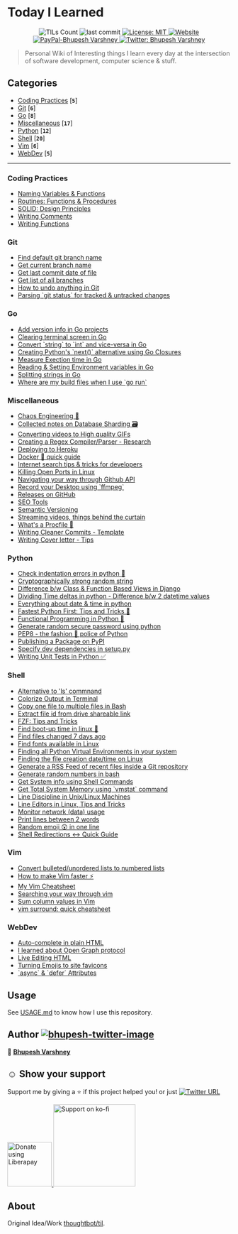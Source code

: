 
<h1 align="left">Today I Learned</h1>
<p align="center">
  <img alt="TILs Count" src="https://img.shields.io/badge/dynamic/json.svg?color=black&label=TILs&query=count&url=https%3A%2F%2Fraw.githubusercontent.com%2FBhupesh-V%2Ftil%2Fmaster%2Fcount.json">
  <img alt="last commit" src="https://img.shields.io/github/last-commit/bhupesh-V/TIL?color=purple">
  <a href="https://github.com/Bhupesh-V/til/blob/master/LICENSE">
    <img alt="License: MIT" src="https://img.shields.io/github/license/Bhupesh-V/til" target="_blank" />
  </a>
  <a href="https://bhupesh.gitbook.io">
    <img alt="Website" src="https://img.shields.io/website?url=https%3A%2F%2Fbhupesh.gitbook.io">
  </a>
  <a href="https://paypal.me/BhupeshVarshney">
    <img alt="PayPal-Bhupesh Varshney" src="https://camo.githubusercontent.com/4a35ad533ec57bf3c47c44dad7b9bd41c83a5fc132497acb2787973a2ae2feeb/68747470733a2f2f696d672e736869656c64732e696f2f62616467652f646f6e6174652d50617950616c2d3130343039382e7376673f6c6f676f3d50617950616c" target="_blank" />
  </a>
  <a href="https://twitter.com/bhupeshimself">
    <img alt="Twitter: Bhupesh Varshney" src="https://img.shields.io/twitter/follow/bhupeshimself.svg?style=social" target="_blank" />
  </a>
</p>

> Personal Wiki of Interesting things I learn every day at the intersection of software development, computer science & stuff.




## Categories
* [Coding Practices](#coding-practices) [**`5`**]
* [Git](#git) [**`6`**]
* [Go](#go) [**`8`**]
* [Miscellaneous](#miscellaneous) [**`17`**]
* [Python](#python) [**`12`**]
* [Shell](#shell) [**`20`**]
* [Vim](#vim) [**`6`**]
* [WebDev](#webdev) [**`5`**]

---




### Coding Practices

<ul>
<li><a target="_blank" href="https://github.com/Bhupesh-V/til/blob/master/Coding Practices/cleancode-naming.md">Naming Variables & Functions</a>
<li><a target="_blank" href="https://github.com/Bhupesh-V/til/blob/master/Coding Practices/everything-about-functions-procedures.md">Routines: Functions & Procedures</a>
<li><a target="_blank" href="https://github.com/Bhupesh-V/til/blob/master/Coding Practices/solid.md">SOLID: Design Principles</a>
<li><a target="_blank" href="https://github.com/Bhupesh-V/til/blob/master/Coding Practices/write-clean-comments.md">Writing Comments</a>
<li><a target="_blank" href="https://github.com/Bhupesh-V/til/blob/master/Coding Practices/cleancode-writing-functions.md">Writing Functions</a>
</ul>




### Git

<ul>
<li><a target="_blank" href="https://github.com/Bhupesh-V/til/blob/master/Git/find-default-git-branch-name.md">Find default git branch name</a>
<li><a target="_blank" href="https://github.com/Bhupesh-V/til/blob/master/Git/get-current-git-branch-name.md">Get current branch name</a>
<li><a target="_blank" href="https://github.com/Bhupesh-V/til/blob/master/Git/get-last-commit-date-of-file.md">Get last commit date of file</a>
<li><a target="_blank" href="https://github.com/Bhupesh-V/til/blob/master/Git/get-list-of-all-branches.md">Get list of all branches</a>
<li><a target="_blank" href="https://github.com/Bhupesh-V/til/blob/master/Git/how-to-undo-anything-in-git.md">How to undo anything in Git</a>
<li><a target="_blank" href="https://github.com/Bhupesh-V/til/blob/master/Git/parsing-git-status-for-tracked-untracked-changes.md">Parsing `git status` for tracked & untracked changes</a>
</ul>




### Go

<ul>
<li><a target="_blank" href="https://github.com/Bhupesh-V/til/blob/master/Go/adding-version-info-in-go-apps.md">Add version info in Go projects</a>
<li><a target="_blank" href="https://github.com/Bhupesh-V/til/blob/master/Go/clear-terminal-screen-in-go.md">Clearing terminal screen in Go</a>
<li><a target="_blank" href="https://github.com/Bhupesh-V/til/blob/master/Go/string-to-int-and-vice-versa.md">Convert `string` to `int` and vice-versa in Go</a>
<li><a target="_blank" href="https://github.com/Bhupesh-V/til/blob/master/Go/python-next-alternative-go-clousers.md">Creating Python's `next()` alternative using Go Closures</a>
<li><a target="_blank" href="https://github.com/Bhupesh-V/til/blob/master/Go/measure-execution-time-in-go.md">Measure Exection time in Go</a>
<li><a target="_blank" href="https://github.com/Bhupesh-V/til/blob/master/Go/reading-and-setting-environment-variables-in-go.md">Reading & Setting Environment variables in Go</a>
<li><a target="_blank" href="https://github.com/Bhupesh-V/til/blob/master/Go/split-strings-in-go.md">Splitting strings in Go</a>
<li><a target="_blank" href="https://github.com/Bhupesh-V/til/blob/master/Go/where-are-my-build-files-when-i-use-go-run.md">Where are my build files when I use `go run`</a>
</ul>




### Miscellaneous

<ul>
<li><a target="_blank" href="https://github.com/Bhupesh-V/til/blob/master/Miscellaneous/chaos-engineering-collected-notes.md">Chaos Engineering 🐒️</a>
<li><a target="_blank" href="https://github.com/Bhupesh-V/til/blob/master/Miscellaneous/database-sharding.md">Collected notes on Database Sharding 🗃</a>
<li><a target="_blank" href="https://github.com/Bhupesh-V/til/blob/master/Miscellaneous/converting-videos-to-high-quality-gif.md">Converting videos to High quality GIFs</a>
<li><a target="_blank" href="https://github.com/Bhupesh-V/til/blob/master/Miscellaneous/regex-compiler-research.md">Creating a Regex Compiler/Parser - Research</a>
<li><a target="_blank" href="https://github.com/Bhupesh-V/til/blob/master/Miscellaneous/deploy-to-heroku.md">Deploying to Heroku</a>
<li><a target="_blank" href="https://github.com/Bhupesh-V/til/blob/master/Miscellaneous/docker-quick-guide.md">Docker 🐋 quick guide</a>
<li><a target="_blank" href="https://github.com/Bhupesh-V/til/blob/master/Miscellaneous/internet-search-tricks-tips-for-developers.md">Internet search tips & tricks for developers</a>
<li><a target="_blank" href="https://github.com/Bhupesh-V/til/blob/master/Miscellaneous/kill-open-ports-linux.md">Killing Open Ports in Linux</a>
<li><a target="_blank" href="https://github.com/Bhupesh-V/til/blob/master/Miscellaneous/navigating-your-way-through-github-rest-api.md">Navigating your way through Github API</a>
<li><a target="_blank" href="https://github.com/Bhupesh-V/til/blob/master/Miscellaneous/record-your-desktop-using-ffmpeg-on-linux.md">Record your Desktop using `ffmpeg`</a>
<li><a target="_blank" href="https://github.com/Bhupesh-V/til/blob/master/Miscellaneous/making-releases-github-gittag.md">Releases on GitHub</a>
<li><a target="_blank" href="https://github.com/Bhupesh-V/til/blob/master/Miscellaneous/seo-tools.md">SEO Tools</a>
<li><a target="_blank" href="https://github.com/Bhupesh-V/til/blob/master/Miscellaneous/semantic-versioning.md">Semantic Versioning</a>
<li><a target="_blank" href="https://github.com/Bhupesh-V/til/blob/master/Miscellaneous/streaming-videos-collected-information-regarding-everything.md">Streaming videos, things behind the curtain</a>
<li><a target="_blank" href="https://github.com/Bhupesh-V/til/blob/master/Miscellaneous/creating-procfile-in-heroku.md">What's a Procfile 👀</a>
<li><a target="_blank" href="https://github.com/Bhupesh-V/til/blob/master/Miscellaneous/write-clean-commits-template.md">Writing Cleaner Commits - Template</a>
<li><a target="_blank" href="https://github.com/Bhupesh-V/til/blob/master/Miscellaneous/writing-cover-letter-tips.md">Writing Cover letter - Tips</a>
</ul>




### Python

<ul>
<li><a target="_blank" href="https://github.com/Bhupesh-V/til/blob/master/Python/check-indentation-errors-in-python.md">Check indentation errors in python 🐍</a>
<li><a target="_blank" href="https://github.com/Bhupesh-V/til/blob/master/Python/cryptographically-strong-random-string.md">Cryptographically strong random string</a>
<li><a target="_blank" href="https://github.com/Bhupesh-V/til/blob/master/Python/difference-class-and-function-based-views-djnago.md">Difference b/w Class & Function Based Views in Django</a>
<li><a target="_blank" href="https://github.com/Bhupesh-V/til/blob/master/Python/dividing-time-deltas-python.md">Dividing Time deltas in python - Difference b/w 2 datetime values</a>
<li><a target="_blank" href="https://github.com/Bhupesh-V/til/blob/master/Python/everything-about-date-and-time-in-python.md">Everything about date & time in python</a>
<li><a target="_blank" href="https://github.com/Bhupesh-V/til/blob/master/Python/faster-python-tips-and-tricks.md">Fastest Python First: Tips and Tricks 🏃</a>
<li><a target="_blank" href="https://github.com/Bhupesh-V/til/blob/master/Python/functional-programming-in-python.md">Functional Programming in Python 🐍</a>
<li><a target="_blank" href="https://github.com/Bhupesh-V/til/blob/master/Python/generating-random-secure-password-python.md">Generate random secure password using python</a>
<li><a target="_blank" href="https://github.com/Bhupesh-V/til/blob/master/Python/pep8.md">PEP8 - the fashion 💃 police of Python</a>
<li><a target="_blank" href="https://github.com/Bhupesh-V/til/blob/master/Python/publishing-a-package-on-pypi.md">Publishing a Package on PyPI</a>
<li><a target="_blank" href="https://github.com/Bhupesh-V/til/blob/master/Python/specify-dev-dependencies-python-package-setup.md">Specify dev dependencies in setup.py</a>
<li><a target="_blank" href="https://github.com/Bhupesh-V/til/blob/master/Python/writing-tests-in-python-using-unittest.md">Writing Unit Tests in Python ✅</a>
</ul>




### Shell

<ul>
<li><a target="_blank" href="https://github.com/Bhupesh-V/til/blob/master/Shell/alternative-to-ls-linux.md">Alternative to 'ls' commnand</a>
<li><a target="_blank" href="https://github.com/Bhupesh-V/til/blob/master/Shell/colorize-output-in-terminal-bash.md">Colorize Output in Terminal</a>
<li><a target="_blank" href="https://github.com/Bhupesh-V/til/blob/master/Shell/copy-one-file-to-multiple-files.md">Copy one file to multiple files in Bash</a>
<li><a target="_blank" href="https://github.com/Bhupesh-V/til/blob/master/Shell/extract-file-id-from-drive-shareable-link.md">Extract file id from drive shareable link</a>
<li><a target="_blank" href="https://github.com/Bhupesh-V/til/blob/master/Shell/fzf-tips-tricks.md">FZF: Tips and Tricks</a>
<li><a target="_blank" href="https://github.com/Bhupesh-V/til/blob/master/Shell/find-bootup-time-in-linux.md">Find boot-up time in linux 🐧</a>
<li><a target="_blank" href="https://github.com/Bhupesh-V/til/blob/master/Shell/find-files-changed-7-days-ago.md">Find files changed 7 days ago</a>
<li><a target="_blank" href="https://github.com/Bhupesh-V/til/blob/master/Shell/find-fonts-in-linux.md">Find fonts available in Linux</a>
<li><a target="_blank" href="https://github.com/Bhupesh-V/til/blob/master/Shell/find-all-python-virtual-environments-in-your-system.md">Finding all Python Virtual Environments in your system</a>
<li><a target="_blank" href="https://github.com/Bhupesh-V/til/blob/master/Shell/find-file-creation-date-time-in-linux.md">Finding the file creation date/time on Linux</a>
<li><a target="_blank" href="https://github.com/Bhupesh-V/til/blob/master/Shell/generate-feed-files-in-git-repo.md">Generate a RSS Feed of recent files inside a Git repository</a>
<li><a target="_blank" href="https://github.com/Bhupesh-V/til/blob/master/Shell/generate-random-numbers-in-bash.md">Generate random numbers in bash</a>
<li><a target="_blank" href="https://github.com/Bhupesh-V/til/blob/master/Shell/get-system-info.md">Get System info using Shell Commands</a>
<li><a target="_blank" href="https://github.com/Bhupesh-V/til/blob/master/Shell/total-memory-using-vmstat.md">Get Total System Memory using `vmstat` command</a>
<li><a target="_blank" href="https://github.com/Bhupesh-V/til/blob/master/Shell/line-discipline-in-unix-linux.md">Line Discipline in Unix/Linux Machines</a>
<li><a target="_blank" href="https://github.com/Bhupesh-V/til/blob/master/Shell/line-editors-tips-tricks.md">Line Editors in Linux, Tips and Tricks</a>
<li><a target="_blank" href="https://github.com/Bhupesh-V/til/blob/master/Shell/monitor-network-data-usage.md">Monitor network (data) usage</a>
<li><a target="_blank" href="https://github.com/Bhupesh-V/til/blob/master/Shell/print-lines-between-two-words.md">Print lines between 2 words</a>
<li><a target="_blank" href="https://github.com/Bhupesh-V/til/blob/master/Shell/random-emoji-one-liner.md">Random emoji 😲 in one line</a>
<li><a target="_blank" href="https://github.com/Bhupesh-V/til/blob/master/Shell/shell-redirections-quick-guide.md">Shell Redirections ↔ Quick Guide</a>
</ul>




### Vim

<ul>
<li><a target="_blank" href="https://github.com/Bhupesh-V/til/blob/master/Vim/convert-unordered-list-to-ordered-list.md">Convert bulleted/unordered lists to numbered lists</a>
<li><a target="_blank" href="https://github.com/Bhupesh-V/til/blob/master/Vim/how-to-make-vim-faster.md">How to make Vim faster ⚡️</a>
<li><a target="_blank" href="https://github.com/Bhupesh-V/til/blob/master/Vim/my-vim-cheatsheet.md">My Vim Cheatsheet</a>
<li><a target="_blank" href="https://github.com/Bhupesh-V/til/blob/master/Vim/searching-your-way-through-vim.md">Searching your way through vim</a>
<li><a target="_blank" href="https://github.com/Bhupesh-V/til/blob/master/Vim/how-to-add-sum-column-in-vim.md">Sum column values in Vim</a>
<li><a target="_blank" href="https://github.com/Bhupesh-V/til/blob/master/Vim/vim-surround-cheatsheet.md">vim surround: quick cheatsheet</a>
</ul>




### WebDev

<ul>
<li><a target="_blank" href="https://github.com/Bhupesh-V/til/blob/master/WebDev/html-datalist-auto-complete.md">Auto-complete in plain HTML</a>
<li><a target="_blank" href="https://github.com/Bhupesh-V/til/blob/master/WebDev/OpenGraph.md">I learned about Open Graph protocol</a>
<li><a target="_blank" href="https://github.com/Bhupesh-V/til/blob/master/WebDev/live-edit-html.md">Live Editing HTML</a>
<li><a target="_blank" href="https://github.com/Bhupesh-V/til/blob/master/WebDev/turning-emojis-into-site-favicons.md">Turning Emojis to site favicons</a>
<li><a target="_blank" href="https://github.com/Bhupesh-V/til/blob/master/WebDev/async-defer-html-javascript.md">`async` & `defer` Attributes</a>
</ul>

## Usage

See [USAGE.md](https://github.com/Bhupesh-V/til/blob/master/USAGE.md) to know how I use this repository.

## Author [![bhupesh-twitter-image](https://kutt.it/bhupeshimself)](https://twitter.com/bhupeshimself)

👤 **[Bhupesh Varshney](https://bhupesh-v.github.io)** 

## ☺️ Show your support

Support me by giving a ⭐️ if this project helped you! or just [![Twitter URL](https://img.shields.io/twitter/url?style=social&url=https%3A%2F%2Fgithub.com%2FBhupesh-V%2Ftil%2F)](https://twitter.com/intent/tweet?url=https://github.com/Bhupesh-V/til&text=til%20via%20@bhupeshimself)

<a href="https://liberapay.com/bhupesh/donate">
  <img alt="Donate using Liberapay" src="https://liberapay.com/assets/widgets/donate.svg" width="100">
</a>
<a href="https://ko-fi.com/bhupesh">
  <img title="ko-fi/bhupesh" alt="Support on ko-fi" src="https://user-images.githubusercontent.com/34342551/88784787-12507980-d1ae-11ea-82fe-f55753340168.png" width="185">
</a>

## About

Original Idea/Work [thoughtbot/til](https://github.com/thoughtbot/til).
